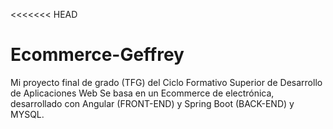 <<<<<<< HEAD
# Ecommerce-Geffrey

Mi proyecto final de grado (TFG) del Ciclo Formativo Superior de Desarrollo de Aplicaciones Web
Se basa en un Ecommerce de electrónica, desarrollado con Angular (FRONT-END) y Spring Boot (BACK-END) y MYSQL. 
